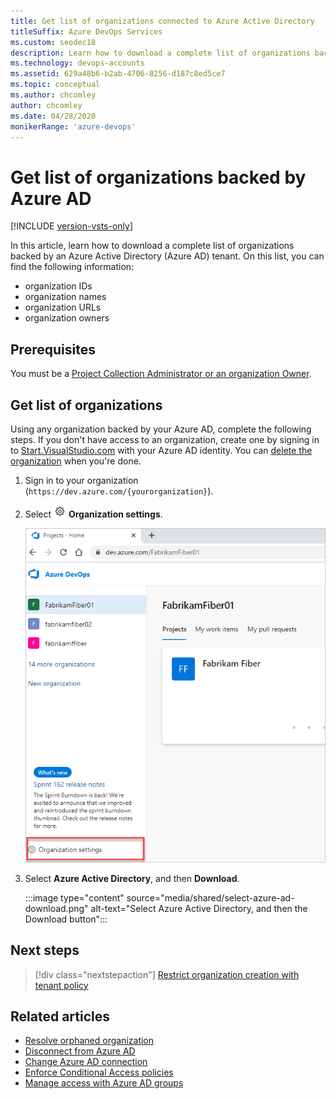 ```yaml
---
title: Get list of organizations connected to Azure Active Directory
titleSuffix: Azure DevOps Services
ms.custom: seodec18
description: Learn how to download a complete list of organizations backed by or connected to Azure Active Directory (Azure AD).
ms.technology: devops-accounts
ms.assetid: 629a48b6-b2ab-4706-8256-d187c8ed5ce7
ms.topic: conceptual
ms.author: chcomley
author: chcomley
ms.date: 04/28/2020
monikerRange: 'azure-devops'
---
```


# Get list of organizations backed by Azure AD

[!INCLUDE [version-vsts-only](../../includes/version-vsts-only.md)]

In this article, learn how to download a complete list of organizations backed by an Azure Active Directory (Azure AD) tenant. 
On this list, you can find the following information:
- organization IDs
- organization names
- organization URLs
- organization owners

## Prerequisites

You must be a [Project Collection Administrator or an organization Owner](../security/lookup-organization-owner-admin.md).

## Get list of organizations

Using any organization backed by your Azure AD, complete the following steps. If you don't have access to an organization, create one by signing in to [Start.VisualStudio.com](https://start.visualstudio.com/) with your Azure AD identity. You can [delete the organization](delete-your-organization.md) when you're done.

1. Sign in to your organization (```https://dev.azure.com/{yourorganization}```).

2. Select ![gear icon](../../media/icons/gear-icon.png) **Organization settings**.

    ![Open Organization settings](../../media/settings/open-admin-settings-vert.png)

3. Select **Azure Active Directory**, and then **Download**.

   :::image type="content" source="media/shared/select-azure-ad-download.png" alt-text="Select Azure Active Directory, and then the Download button":::

## Next steps

> [!div class="nextstepaction"]
> [Restrict organization creation with tenant policy](azure-ad-tenant-policy-restrict-org-creation.md)

## Related articles

* [Resolve orphaned organization](resolve-orphaned-organization.md)
* [Disconnect from Azure AD](disconnect-organization-from-azure-ad.md)
* [Change Azure AD connection](change-azure-ad-connection.md)
* [Enforce Conditional Access policies](manage-conditional-access.md)
* [Manage access with Azure AD groups](manage-azure-active-directory-groups-vsts.md)


